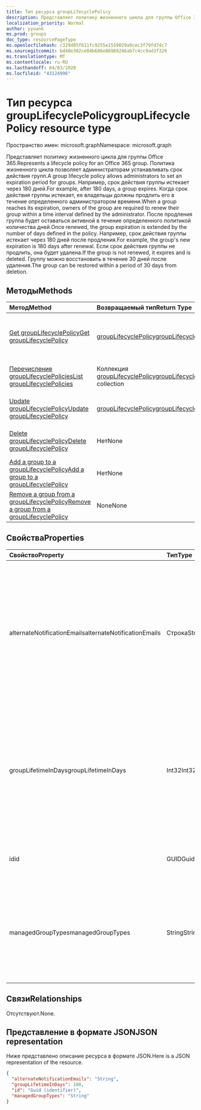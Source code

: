 ```yaml
---
title: Тип ресурса groupLifecyclePolicy
description: Представляет политику жизненного цикла для группы Office 365.
localization_priority: Normal
author: yyuank
ms.prod: groups
doc_type: resourcePageType
ms.openlocfilehash: c329d05f611fc9255e1559029a9cec3f79fd74c7
ms.sourcegitcommit: bd40e302ce04b686e86989246ab7c4cc9ad3f320
ms.translationtype: MT
ms.contentlocale: ru-RU
ms.lasthandoff: 04/03/2020
ms.locfileid: "43124996"
---
```

# <a name="grouplifecyclepolicy-resource-type"></a><span data-ttu-id="fc7a2-103">Тип ресурса groupLifecyclePolicy</span><span class="sxs-lookup"><span data-stu-id="fc7a2-103">groupLifecyclePolicy resource type</span></span>

<span data-ttu-id="fc7a2-104">Пространство имен: microsoft.graph</span><span class="sxs-lookup"><span data-stu-id="fc7a2-104">Namespace: microsoft.graph</span></span>

<span data-ttu-id="fc7a2-105">Представляет политику жизненного цикла для группы Office 365.</span><span class="sxs-lookup"><span data-stu-id="fc7a2-105">Represents a lifecycle policy for an Office 365 group.</span></span> <span data-ttu-id="fc7a2-106">Политика жизненного цикла позволяет администраторам устанавливать срок действия групп.</span><span class="sxs-lookup"><span data-stu-id="fc7a2-106">A group lifecycle policy allows administrators to set an expiration period for groups.</span></span> <span data-ttu-id="fc7a2-107">Например, срок действия группы истекает через 180 дней.</span><span class="sxs-lookup"><span data-stu-id="fc7a2-107">For example, after 180 days, a group expires.</span></span> <span data-ttu-id="fc7a2-108">Когда срок действия группы истекает, ее владельцы должны продлить его в течение определенного администратором времени.</span><span class="sxs-lookup"><span data-stu-id="fc7a2-108">When a group reaches its expiration, owners of the group are required to renew their group within a time interval defined by the administrator.</span></span> <span data-ttu-id="fc7a2-109">После продления группа будет оставаться активной в течение определенного политикой количества дней.</span><span class="sxs-lookup"><span data-stu-id="fc7a2-109">Once renewed, the group expiration is extended by the number of days defined in the policy.</span></span> <span data-ttu-id="fc7a2-110">Например, срок действия группы истекает через 180 дней после продления.</span><span class="sxs-lookup"><span data-stu-id="fc7a2-110">For example, the group's new expiration is 180 days after renewal.</span></span> <span data-ttu-id="fc7a2-111">Если срок действия группы не продлить, она будет удалена.</span><span class="sxs-lookup"><span data-stu-id="fc7a2-111">If the group is not renewed, it expires and is deleted.</span></span> <span data-ttu-id="fc7a2-112">Группу можно восстановить в течение 30 дней после удаления.</span><span class="sxs-lookup"><span data-stu-id="fc7a2-112">The group can be restored within a period of 30 days from deletion.</span></span>

## <a name="methods"></a><span data-ttu-id="fc7a2-113">Методы</span><span class="sxs-lookup"><span data-stu-id="fc7a2-113">Methods</span></span>

| <span data-ttu-id="fc7a2-114">Метод</span><span class="sxs-lookup"><span data-stu-id="fc7a2-114">Method</span></span> | <span data-ttu-id="fc7a2-115">Возвращаемый тип</span><span class="sxs-lookup"><span data-stu-id="fc7a2-115">Return Type</span></span> | <span data-ttu-id="fc7a2-116">Описание</span><span class="sxs-lookup"><span data-stu-id="fc7a2-116">Description</span></span> |
|:---------------|:--------|:----------|
|[<span data-ttu-id="fc7a2-117">Get groupLifecyclePolicy</span><span class="sxs-lookup"><span data-stu-id="fc7a2-117">Get groupLifecyclePolicy</span></span>](../api/grouplifecyclepolicy-get.md) | [<span data-ttu-id="fc7a2-118">groupLifecyclePolicy</span><span class="sxs-lookup"><span data-stu-id="fc7a2-118">groupLifecyclePolicy</span></span>](grouplifecyclepolicy.md) |<span data-ttu-id="fc7a2-119">Чтение свойств и связей объекта groupLifecyclePolicy.</span><span class="sxs-lookup"><span data-stu-id="fc7a2-119">Read properties and relationships of a groupLifecyclePolicy object.</span></span>|
|[<span data-ttu-id="fc7a2-120">Перечисление groupLifecyclePolicies</span><span class="sxs-lookup"><span data-stu-id="fc7a2-120">List groupLifecyclePolicies</span></span>](../api/grouplifecyclepolicy-list.md) | <span data-ttu-id="fc7a2-121">Коллекция [groupLifecyclePolicy](grouplifecyclepolicy.md)</span><span class="sxs-lookup"><span data-stu-id="fc7a2-121">[groupLifecyclePolicy](grouplifecyclepolicy.md) collection</span></span> | <span data-ttu-id="fc7a2-122">Перечисление всех объектов groupLifecyclePolicy.</span><span class="sxs-lookup"><span data-stu-id="fc7a2-122">List all the groupLifecyclePolicies.</span></span> |
|[<span data-ttu-id="fc7a2-123">Update groupLifecyclePolicy</span><span class="sxs-lookup"><span data-stu-id="fc7a2-123">Update groupLifecyclePolicy</span></span>](../api/grouplifecyclepolicy-update.md) | [<span data-ttu-id="fc7a2-124">groupLifecyclePolicy</span><span class="sxs-lookup"><span data-stu-id="fc7a2-124">groupLifecyclePolicy</span></span>](grouplifecyclepolicy.md) | <span data-ttu-id="fc7a2-125">Обновление объекта groupLifecyclePolicy.</span><span class="sxs-lookup"><span data-stu-id="fc7a2-125">Update a groupLifecyclePolicy object.</span></span> |
|[<span data-ttu-id="fc7a2-126">Delete groupLifecyclePolicy</span><span class="sxs-lookup"><span data-stu-id="fc7a2-126">Delete groupLifecyclePolicy</span></span>](../api/grouplifecyclepolicy-delete.md) | <span data-ttu-id="fc7a2-127">Нет</span><span class="sxs-lookup"><span data-stu-id="fc7a2-127">None</span></span> | <span data-ttu-id="fc7a2-128">Удаление объекта groupLifecyclePolicy.</span><span class="sxs-lookup"><span data-stu-id="fc7a2-128">Delete a groupLifecyclePolicy object.</span></span> |
|[<span data-ttu-id="fc7a2-129">Add a group to a groupLifecyclePolicy</span><span class="sxs-lookup"><span data-stu-id="fc7a2-129">Add a group to a groupLifecyclePolicy</span></span>](../api/grouplifecyclepolicy-addgroup.md)|<span data-ttu-id="fc7a2-130">Нет</span><span class="sxs-lookup"><span data-stu-id="fc7a2-130">None</span></span>| <span data-ttu-id="fc7a2-131">Добавление группы в политику жизненного цикла.</span><span class="sxs-lookup"><span data-stu-id="fc7a2-131">Add a group to a lifecycle policy</span></span> |
|[<span data-ttu-id="fc7a2-132">Remove a group from a groupLifecyclePolicy</span><span class="sxs-lookup"><span data-stu-id="fc7a2-132">Remove a group from a groupLifecyclePolicy</span></span>](../api/grouplifecyclepolicy-removegroup.md)|<span data-ttu-id="fc7a2-133">None</span><span class="sxs-lookup"><span data-stu-id="fc7a2-133">None</span></span>| <span data-ttu-id="fc7a2-134">Удаление группы из политики жизненного цикла.</span><span class="sxs-lookup"><span data-stu-id="fc7a2-134">Remove a group to a lifecycle policy.</span></span> |

## <a name="properties"></a><span data-ttu-id="fc7a2-135">Свойства</span><span class="sxs-lookup"><span data-stu-id="fc7a2-135">Properties</span></span>

| <span data-ttu-id="fc7a2-136">Свойство</span><span class="sxs-lookup"><span data-stu-id="fc7a2-136">Property</span></span> | <span data-ttu-id="fc7a2-137">Тип</span><span class="sxs-lookup"><span data-stu-id="fc7a2-137">Type</span></span> | <span data-ttu-id="fc7a2-138">Описание</span><span class="sxs-lookup"><span data-stu-id="fc7a2-138">Description</span></span> |
|:---------------|:--------|:----------|
|<span data-ttu-id="fc7a2-139">alternateNotificationEmails</span><span class="sxs-lookup"><span data-stu-id="fc7a2-139">alternateNotificationEmails</span></span>|<span data-ttu-id="fc7a2-140">Строка</span><span class="sxs-lookup"><span data-stu-id="fc7a2-140">String</span></span>| <span data-ttu-id="fc7a2-141">Список адресов электронной почты для отправки уведомлений о группах без владельцев.</span><span class="sxs-lookup"><span data-stu-id="fc7a2-141">List of email address to send notifications for groups without owners.</span></span> <span data-ttu-id="fc7a2-142">Можно указать несколько адресов электронной почты, разделив их точкой с запятой.</span><span class="sxs-lookup"><span data-stu-id="fc7a2-142">Multiple email address can be defined by separating email address with a semicolon.</span></span> |
|<span data-ttu-id="fc7a2-143">groupLifetimeInDays</span><span class="sxs-lookup"><span data-stu-id="fc7a2-143">groupLifetimeInDays</span></span>|<span data-ttu-id="fc7a2-144">Int32</span><span class="sxs-lookup"><span data-stu-id="fc7a2-144">Int32</span></span>| <span data-ttu-id="fc7a2-145">Количество дней до истечения срока действия группы.</span><span class="sxs-lookup"><span data-stu-id="fc7a2-145">Number of days before a group expires and needs to be renewed.</span></span> <span data-ttu-id="fc7a2-146">После продления группа будет оставаться активной в течение указанного количества дней.</span><span class="sxs-lookup"><span data-stu-id="fc7a2-146">Once renewed, the group expiration is extended by the number of days defined.</span></span> |
|<span data-ttu-id="fc7a2-147">id</span><span class="sxs-lookup"><span data-stu-id="fc7a2-147">id</span></span>|<span data-ttu-id="fc7a2-148">GUID</span><span class="sxs-lookup"><span data-stu-id="fc7a2-148">Guid</span></span>| <span data-ttu-id="fc7a2-149">Уникальный идентификатор политики.</span><span class="sxs-lookup"><span data-stu-id="fc7a2-149">A unique identifier for a policy.</span></span> <span data-ttu-id="fc7a2-150">Только для чтения.</span><span class="sxs-lookup"><span data-stu-id="fc7a2-150">Read-only.</span></span>|
|<span data-ttu-id="fc7a2-151">managedGroupTypes</span><span class="sxs-lookup"><span data-stu-id="fc7a2-151">managedGroupTypes</span></span>|<span data-ttu-id="fc7a2-152">String</span><span class="sxs-lookup"><span data-stu-id="fc7a2-152">String</span></span>| <span data-ttu-id="fc7a2-153">Тип группы, к которому применяется политика истечения срока действия.</span><span class="sxs-lookup"><span data-stu-id="fc7a2-153">The group type for which the expiration policy applies.</span></span> <span data-ttu-id="fc7a2-154">Возможные значения — **All**, **Selected** и **None**.</span><span class="sxs-lookup"><span data-stu-id="fc7a2-154">Possible values are **All**, **Selected** or **None**.</span></span> |

## <a name="relationships"></a><span data-ttu-id="fc7a2-155">Связи</span><span class="sxs-lookup"><span data-stu-id="fc7a2-155">Relationships</span></span>

<span data-ttu-id="fc7a2-156">Отсутствуют.</span><span class="sxs-lookup"><span data-stu-id="fc7a2-156">None.</span></span>

## <a name="json-representation"></a><span data-ttu-id="fc7a2-157">Представление в формате JSON</span><span class="sxs-lookup"><span data-stu-id="fc7a2-157">JSON representation</span></span>

<span data-ttu-id="fc7a2-158">Ниже представлено описание ресурса в формате JSON.</span><span class="sxs-lookup"><span data-stu-id="fc7a2-158">Here is a JSON representation of the resource.</span></span>

<!--{
  "blockType": "resource",
  "optionalProperties": [],
  "keyProperty": "id",
  "baseType": "microsoft.graph.entity",
  "@odata.type": "microsoft.graph.groupLifecyclePolicy"
}-->

```json
{
  "alternateNotificationEmails": "String",
  "groupLifetimeInDays": 180,
  "id": "Guid (identifier)",
  "managedGroupTypes": "String"
}

```

<!-- uuid: 8fcb5dbc-d5aa-4681-8e31-b001d5168d79
2015-10-25 14:57:30 UTC -->
<!-- {
  "type": "#page.annotation",
  "description": "groupLifecyclePolicy resource",
  "keywords": "",
  "section": "documentation",
  "tocPath": ""
}-->
